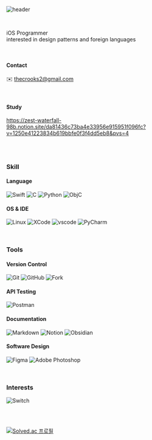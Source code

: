 <div align="leading">
  
![header](https://capsule-render.vercel.app/api?type=Soft&text="I've%20fallen%20down,%20but%20I'll%20rise%20above%20this%20doubt"&fontColor=ffffff&color=0:faf0f0,100:d5e3e8&height=70&section=header&animation=fadeIn&fontSize=15&fontAlignY=50)

<br>

iOS Programmer<br>
interested in design patterns and foreign languages

<br>

#### Contact
✉️ thecrooks2@gmail.com

<br>

#### Study

https://zest-waterfall-98b.notion.site/da81436c73ba4e33956e915951f096fc?v=1250e41223834b619bbfe0f3f4dd5eb8&pvs=4

##

<br>

### Skill

#### Language
![Swift](https://img.shields.io/badge/swift-black?style=for-the-badge&logo=Swift)
![C](https://img.shields.io/badge/C-black?style=for-the-badge&logo=C)
![Python](https://img.shields.io/badge/python-black?style=for-the-badge&logo=Python)
![ObjC](https://img.shields.io/badge/objective%20c-black?style=for-the-badge&logo=objective%20c)

#### OS & IDE
![Linux](https://img.shields.io/badge/linux-black?style=for-the-badge&logo=Linux)
![XCode](https://img.shields.io/badge/xcode-black?style=for-the-badge&logo=XCode)
![vscode](https://img.shields.io/badge/Visual%20Studio%20Code-black?style=for-the-badge&logo=visual%20studio%20code)
![PyCharm](https://img.shields.io/badge/pycharm-black?style=for-the-badge&logo=pycharm)

<br>
  
### Tools

#### Version Control
![Git](https://img.shields.io/badge/git-black?style=for-the-badge&logo=Git)
![GitHub](https://img.shields.io/badge/github-black?style=for-the-badge&logo=github)
![Fork](https://img.shields.io/badge/fork-black?style=for-the-badge&logo=fork)

#### API Testing
![Postman](https://img.shields.io/badge/postman-black?style=for-the-badge&logo=Postman)


#### Documentation
![Markdown](https://img.shields.io/badge/markdown-black?style=for-the-badge&logo=Markdown)
![Notion](https://img.shields.io/badge/notion-black?style=for-the-badge&logo=notion)
![Obsidian](https://img.shields.io/badge/obsidian-black?style=for-the-badge&logo=Obsidian)

#### Software Design
![Figma](https://img.shields.io/badge/figma-black?style=for-the-badge&logo=figma)
![Adobe Photoshop](https://img.shields.io/badge/adobe%20photoshop-black?style=for-the-badge&logo=adobe%20photoshop)

<br>
  
### Interests
![Switch](https://img.shields.io/badge/nintendo%20switch-black?style=for-the-badge&logo=nintendo%20switch)


##

<br>

[![Solved.ac
프로필](http://mazassumnida.wtf/api/generate_badge?boj=dertflag)](https://solved.ac/dertflag)
  <br>
</div>

  
